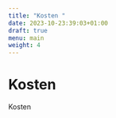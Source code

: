 ```yaml
---
title: "Kosten "
date: 2023-10-23:39:03+01:00
draft: true
menu: main
weight: 4
---
```


# Kosten

Kosten

